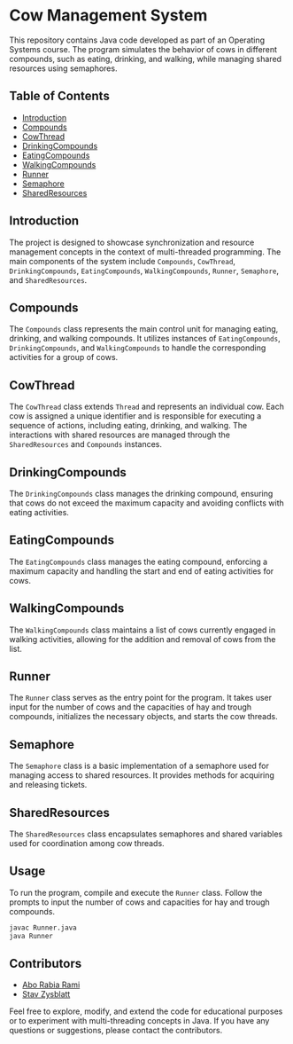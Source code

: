 # Cow Management System

This repository contains Java code developed as part of an Operating Systems course. The program simulates the behavior of cows in different compounds, such as eating, drinking, and walking, while managing shared resources using semaphores.

## Table of Contents

- [Introduction](#introduction)
- [Compounds](#compounds)
- [CowThread](#cowthread)
- [DrinkingCompounds](#drinkingcompounds)
- [EatingCompounds](#eatingcompounds)
- [WalkingCompounds](#walkingcompounds)
- [Runner](#runner)
- [Semaphore](#semaphore)
- [SharedResources](#sharedresources)

## Introduction

The project is designed to showcase synchronization and resource management concepts in the context of multi-threaded programming. The main components of the system include `Compounds`, `CowThread`, `DrinkingCompounds`, `EatingCompounds`, `WalkingCompounds`, `Runner`, `Semaphore`, and `SharedResources`.

## Compounds

The `Compounds` class represents the main control unit for managing eating, drinking, and walking compounds. It utilizes instances of `EatingCompounds`, `DrinkingCompounds`, and `WalkingCompounds` to handle the corresponding activities for a group of cows.

## CowThread

The `CowThread` class extends `Thread` and represents an individual cow. Each cow is assigned a unique identifier and is responsible for executing a sequence of actions, including eating, drinking, and walking. The interactions with shared resources are managed through the `SharedResources` and `Compounds` instances.

## DrinkingCompounds

The `DrinkingCompounds` class manages the drinking compound, ensuring that cows do not exceed the maximum capacity and avoiding conflicts with eating activities.

## EatingCompounds

The `EatingCompounds` class manages the eating compound, enforcing a maximum capacity and handling the start and end of eating activities for cows.

## WalkingCompounds

The `WalkingCompounds` class maintains a list of cows currently engaged in walking activities, allowing for the addition and removal of cows from the list.

## Runner

The `Runner` class serves as the entry point for the program. It takes user input for the number of cows and the capacities of hay and trough compounds, initializes the necessary objects, and starts the cow threads.

## Semaphore

The `Semaphore` class is a basic implementation of a semaphore used for managing access to shared resources. It provides methods for acquiring and releasing tickets.

## SharedResources

The `SharedResources` class encapsulates semaphores and shared variables used for coordination among cow threads.

## Usage

To run the program, compile and execute the `Runner` class. Follow the prompts to input the number of cows and capacities for hay and trough compounds.

```bash
javac Runner.java
java Runner
```

## Contributors

- [Abo Rabia Rami](#)
- [Stav Zysblatt](#)

Feel free to explore, modify, and extend the code for educational purposes or to experiment with multi-threading concepts in Java. If you have any questions or suggestions, please contact the contributors.
